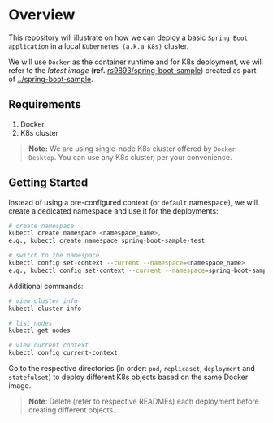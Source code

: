 # Overview

This repository will illustrate on how we can deploy a basic `Spring Boot application` in a local `Kubernetes (a.k.a K8s)` cluster.

We will use `Docker` as the container runtime and for K8s deployment, we will refer to the *latest image* (**ref.** [rs9893/spring-boot-sample](https://hub.docker.com/repository/docker/rs9893/spring-boot-sample)) created as part of [../spring-boot-sample](https://github.com/ImRohitSingh/all-things-cloud/tree/master/spring-boot-sample).

## Requirements

1. Docker
1. K8s cluster

> **Note:** We are using single-node K8s cluster offered by `Docker Desktop`. You can use any K8s cluster, per your convenience.

## Getting Started

Instead of using a pre-configured context (or `default` namespace), we will create a dedicated namespace and use it for the deployments:

```sh
# create namespace
kubectl create namespace <namespace_name>,
e.g., kubectl create namespace spring-boot-sample-test

# switch to the namespace
kubectl config set-context --current --namespace=<namespace_name>
e.g., kubectl config set-context --current --namespace=spring-boot-sample-test
```

Additional commands:
```sh
# view cluster info
kubectl cluster-info

# list nodes
kubectl get nodes

# view current context
kubectl config current-context
```

Go to the respective directories (in order: `pod`, `replicaset`, `deployment` and `statefulset`) to deploy different K8s objects based on the same Docker image.

> **Note**: Delete (refer to respective READMEs) each deployment before creating different objects.